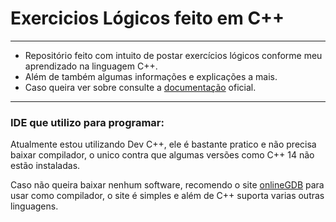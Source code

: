 # Exercicios Lógicos feito em C++ 
----------------------------------------
- Repositório feito com intuito de postar exercícios lógicos conforme meu aprendizado na linguagem C++.
- Além de também algumas informações e explicações a mais.
- Caso queira ver sobre consulte a [documentação](https://docs.microsoft.com/pt-br/cpp/cpp/?view=msvc-160) oficial.
--------------------------------

### IDE que utilizo para programar:

Atualmente estou utilizando Dev C++, ele é bastante pratico e não precisa baixar compilador, o unico contra que algumas versões como C++ 14 não estão instaladas.

Caso não queira baixar nenhum software, recomendo o site [onlineGDB](https://www.onlinegdb.com/) para usar como compilador, o site é simples e além de C++ suporta varias outras linguagens.



